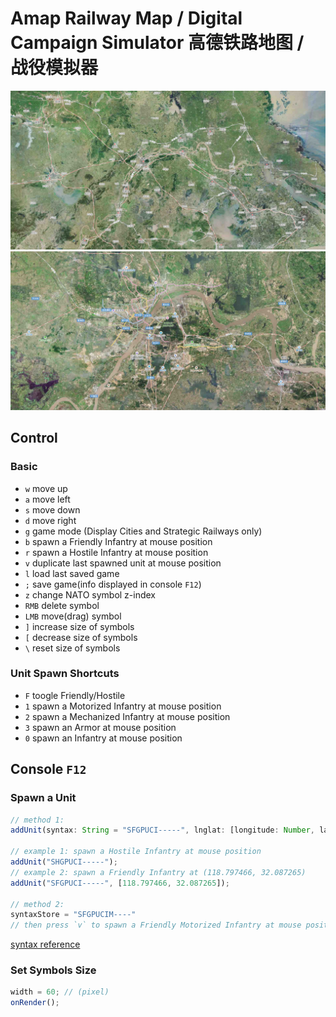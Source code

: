 # Amap Railway Map / Digital Campaign Simulator 高德铁路地图 / 战役模拟器

![](./assets/screenshot1.jpg)
![](./assets/screenshot2.jpg)

## Control

### Basic

- `w` move up
- `a` move left
- `s` move down
- `d` move right
- `g` game mode (Display Cities and Strategic Railways only)
- `b` spawn a Friendly Infantry at mouse position
- `r` spawn a Hostile Infantry at mouse position
- `v` duplicate last spawned unit at mouse position
- `l` load last saved game
- `;` save game(info displayed in console `F12`)
- `z` change NATO symbol z-index
- `RMB` delete symbol
- `LMB` move(drag) symbol
- `]` increase size of symbols
- `[` decrease size of symbols
- `\` reset size of symbols

### Unit Spawn Shortcuts

- `F` toogle Friendly/Hostile
- `1` spawn a Motorized Infantry at mouse position
- `2` spawn a Mechanized Infantry at mouse position
- `3` spawn an Armor at mouse position
- `0` spawn an Infantry at mouse position

## Console `F12`

### Spawn a Unit

```ts
// method 1:
addUnit(syntax: String = "SFGPUCI-----", lnglat: [longitude: Number, latitude: Number] = <mouse position>)

// example 1: spawn a Hostile Infantry at mouse position
addUnit("SHGPUCI-----");
// example 2: spawn a Friendly Infantry at (118.797466, 32.087265)
addUnit("SFGPUCI-----", [118.797466, 32.087265]);

// method 2:
syntaxStore = "SFGPUCIM----"
// then press `v` to spawn a Friendly Motorized Infantry at mouse position
```

[syntax reference](https://spatialillusions.com/unitgenerator/)

### Set Symbols Size

```ts
width = 60; // (pixel)
onRender();
```
